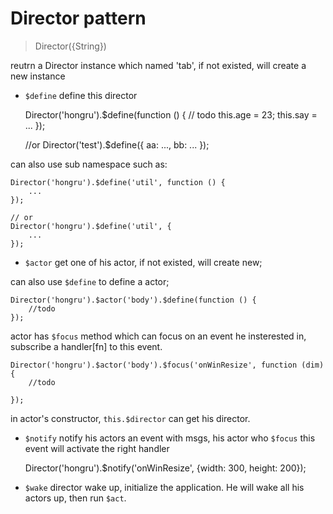 Director pattern
================

> Director({String})

reutrn a Director instance which named 'tab', if not existed, will create a new instance

+ ``$define``  define this director
    

    Director('hongru').$define(function () {
        // todo
        this.age = 23;
        this.say = ...
    });
    
    //or
    Director('test').$define({
        aa: ...,
        bb: ...
    });

    
can also use sub namespace such as:

    Director('hongru').$define('util', function () {
        ...
    });
    
    // or
    Director('hongru').$define('util', {
        ...
    });
    
    
+ ``$actor``  get one of his actor, if not existed, will create new; 

can also use ``$define`` to define a actor;

    Director('hongru').$actor('body').$define(function () {
        //todo
    });
    
actor has ``$focus`` method which can focus on an event he insterested in, subscribe a handler[fn] to this event.

    Director('hongru').$actor('body').$focus('onWinResize', function (dim) {
        //todo
        
    });
    
in actor's constructor, ``this.$director`` can get his director.

    
    
+ ``$notify`` notify his actors an event with msgs, his actor who ``$focus`` this event will activate the right handler

    Director('hongru').$notify('onWinResize', {width: 300, height: 200});
    
    
+ ``$wake`` director wake up, initialize the application. He will wake all his actors up, then run ``$act``.


    

    

    